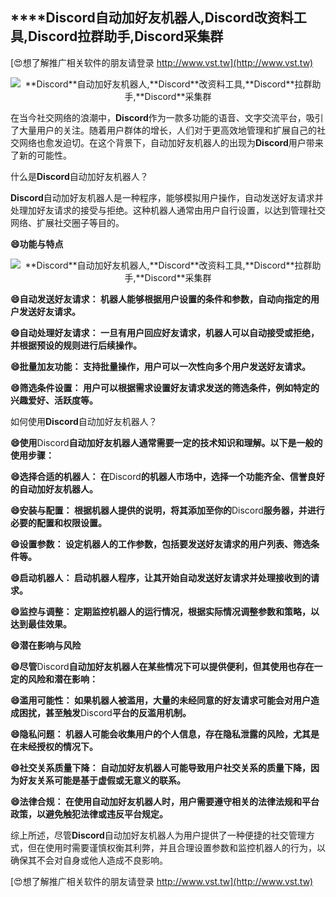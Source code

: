 ## ****Discord**自动加好友机器人,**Discord**改资料工具,**Discord**拉群助手,**Discord**采集群**

[😍想了解推广相关软件的朋友请登录 http://www.vst.tw](http://www.vst.tw)

 <center><img src="https://vst.tw/MP4/tuiguang/png/5.png" alt="**Discord**自动加好友机器人,**Discord**改资料工具,**Discord**拉群助手,**Discord**采集群"></center>

在当今社交网络的浪潮中，**Discord**作为一款多功能的语音、文字交流平台，吸引了大量用户的关注。随着用户群体的增长，人们对于更高效地管理和扩展自己的社交网络也愈发迫切。在这个背景下，自动加好友机器人的出现为**Discord**用户带来了新的可能性。

什么是**Discord**自动加好友机器人？

**Discord**自动加好友机器人是一种程序，能够模拟用户操作，自动发送好友请求并处理加好友请求的接受与拒绝。这种机器人通常由用户自行设置，以达到管理社交网络、扩展社交圈子等目的。

**😄功能与特点**

 <center><img src="https://vst.tw/MP4/tuiguang/png/3.png" alt="**Discord**自动加好友机器人,**Discord**改资料工具,**Discord**拉群助手,**Discord**采集群"></center>

**😄自动发送好友请求： 机器人能够根据用户设置的条件和参数，自动向指定的用户发送好友请求。**

**😄自动处理好友请求： 一旦有用户回应好友请求，机器人可以自动接受或拒绝，并根据预设的规则进行后续操作。**

**😄批量加友功能： 支持批量操作，用户可以一次性向多个用户发送好友请求。**

**😄筛选条件设置： 用户可以根据需求设置好友请求发送的筛选条件，例如特定的兴趣爱好、活跃度等。**

如何使用**Discord**自动加好友机器人？

**😄使用**Discord**自动加好友机器人通常需要一定的技术知识和理解。以下是一般的使用步骤：**

**😄选择合适的机器人： 在**Discord**的机器人市场中，选择一个功能齐全、信誉良好的自动加好友机器人。**

**😄安装与配置： 根据机器人提供的说明，将其添加至你的**Discord**服务器，并进行必要的配置和权限设置。**

**😄设置参数： 设定机器人的工作参数，包括要发送好友请求的用户列表、筛选条件等。**

**😄启动机器人： 启动机器人程序，让其开始自动发送好友请求并处理接收到的请求。**

**😄监控与调整： 定期监控机器人的运行情况，根据实际情况调整参数和策略，以达到最佳效果。**

**😄潜在影响与风险**

**😄尽管**Discord**自动加好友机器人在某些情况下可以提供便利，但其使用也存在一定的风险和潜在影响：**

**😄滥用可能性： 如果机器人被滥用，大量的未经同意的好友请求可能会对用户造成困扰，甚至触发**Discord**平台的反滥用机制。**

**😄隐私问题： 机器人可能会收集用户的个人信息，存在隐私泄露的风险，尤其是在未经授权的情况下。**

**😄社交关系质量下降： 自动加好友机器人可能导致用户社交关系的质量下降，因为好友关系可能是基于虚假或无意义的联系。**

**😄法律合规： 在使用自动加好友机器人时，用户需要遵守相关的法律法规和平台政策，以避免触犯法律或违反平台规定。**

综上所述，尽管**Discord**自动加好友机器人为用户提供了一种便捷的社交管理方式，但在使用时需要谨慎权衡其利弊，并且合理设置参数和监控机器人的行为，以确保其不会对自身或他人造成不良影响。

[😍想了解推广相关软件的朋友请登录 http://www.vst.tw](http://www.vst.tw)



